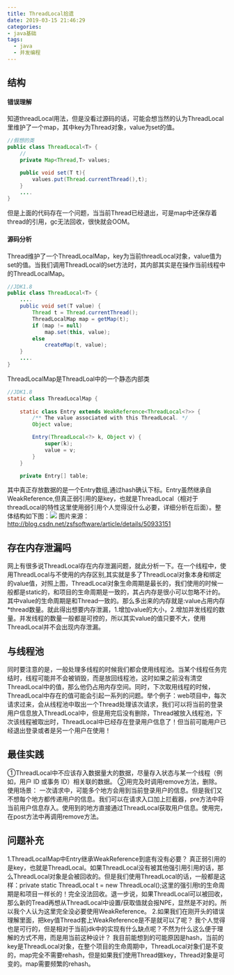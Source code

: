 ```yaml
---
title: ThreadLocal拾遗
date: 2019-03-15 21:46:29
categories:
- java基础
tags:
  - java
  - 并发编程
---
```

## 结构
#### 错误理解
知道threadLocal用法，但是没看过源码的话，可能会想当然的认为ThreadLocal里维护了一个map，其中key为Thread对象，value为set的值。
```java
//假想的类
public class ThreadLocal<T> {
	//
	private Map<Thread,T> values;

	public void set(T t){
		values.put(Thread.currentThread(),t);
	}
	....
}
```
<!-- more -->
但是上面的代码存在一个问题，当当前Thread已经退出，可是map中还保存着thread的引用，gc无法回收，很快就会OOM。
#### 源码分析
Thread维护了一个ThreadLocalMap，key为当前threadLocal对象，value值为set的值。当我们调用ThreadLocal的set方法时，其内部其实是在操作当前线程中的ThreadLocalMap。
```java
//JDK1.8
public class ThreadLocal<T> {
	....
	public void set(T value) {
        Thread t = Thread.currentThread();
        ThreadLocalMap map = getMap(t);
        if (map != null)
            map.set(this, value);
        else
            createMap(t, value);
    }
	....
}
```
ThreadLocalMap是ThreadLoal中的一个静态内部类
```java
//JDK1.8
static class ThreadLocalMap {
	
    static class Entry extends WeakReference<ThreadLocal<?>> {
        /** The value associated with this ThreadLocal. */
        Object value;

        Entry(ThreadLocal<?> k, Object v) {
            super(k);
            value = v;
        }
    }

    private Entry[] table;
```
其中真正存放数据的是一个Entry数组,通过hash确认下标。Entry虽然继承自WeakReference,但真正弱引用的是key，也就是ThreadLocal（相对于threadLocal的特性这里使用弱引用个人觉得没什么必要，详细分析在后面）。整体结构如下图：![](http://images.cnitblog.com/blog/390680/201306/23002121-ef97b5c9bb204f3c9712377013a619fe.png)
图片来源：http://blog.csdn.net/zsfsoftware/article/details/50933151

## 存在内存泄漏吗
网上有很多说ThreadLocal存在内存泄漏问题，就此分析一下。在一个线程中，使用ThreadLocal与不使用的内存区别,其实就是多了ThreadLocal对象本身和绑定的value值，对照上图，ThreadLocal对象生命周期是最长的，我们使用的时候一般都是static的，和项目的生命周期是一致的，其占内存是很小可以忽略不计的。其中value的生命周期是和Thread一致的。那么多出来的内存就是:value占用内存*thread数量。就此得出想要内存泄漏，1.增加value的大小，2.增加并发线程的数量。并发线程的数量一般都是可控的，所以其实value的值只要不大，使用ThreadLocal并不会出现内存泄漏。

## 与线程池
同时要注意的是，一般处理多线程的时候我们都会使用线程池。当某个线程任务完结时，线程可能并不会被销毁，而是放回线程池，这时如果之前没有清空ThreadLocal中的值，那么他仍占用内存空间。同时，下次取用线程的时候，ThreadLocal中存在的值可能会引起一系列的问题。举个例子：web项目中，每次请求过来，会从线程池中取出一个Thread处理该次请求，我们可以将当前的登录用户信息放入ThreadLocal中，但是用完后没有删除，Thread被放入线程池，下次该线程被取出时，ThreadLocal中已经存在登录用户信息了！但当前可能用户已经退出登录或者是另一个用户在使用！

## 最佳实践
①ThreadLocal中不应该存入数据量大的数据，尽量存入状态与某一个线程（例如，用户 ID 或事务 ID）相关联的数据。
②用完及时调用remove方法，删除。
使用场景：
   一次请求中，可能多个地方会用到当前登录用户的信息。但是我们又不想每个地方都传递用户的信息。我们可以在请求入口加上拦截器，pre方法中将当前用户信息存入。使用到的地方直接通过ThreadLocal获取用户信息。使用完，在post方法中再调用remove方法。

## 问题补充
1.ThreadLocalMap中Entry继承WeakReference到底有没有必要？
   真正弱引用的是key，也就是ThreadLocal。如果ThreadLocal没有被其他强引用引用的话，那么ThreadLocal对象是会被回收的。但是我们使用ThreadLocal的话，一般都是这样：private static ThreadLocal t = new ThreadLocal();这里的强引用t的生命周期是和项目一样长的！完全没法回收。退一步说，如果ThreadLocal可以被回收，那么新的Tread再想从ThreadLocal中设置/获取值就会报NPE，显然是不对的。所以我个人认为这里完全没必要使用WeakReference。
2.如果我们在刚开头的错误理解里面，把key值Thread套上WeakReference是不是就可以了呢？
   我个人觉得也是可行的，但是相对于当前jdk中的实现有什么缺点呢？不然为什么这么便于理解的方式不用，而是用当前这种设计？
   我目前能想到的可能原因是hash，当前的key是ThreadLocal对象，在整个项目的生命周期中，ThreadLocal对象们是不变的，map完全不需要rehash，但是如果我们使用Thread做key，Thread对象是可变的。map需要频繁的rehash。